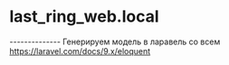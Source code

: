 # last_ring_web.local
-------------- Генерируем модель в ларавель со всем
https://laravel.com/docs/9.x/eloquent